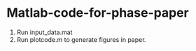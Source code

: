 # Matlab-code-for-phase-paper
1. Run input_data.mat
2. Run plotcode.m to generate figures in paper.
